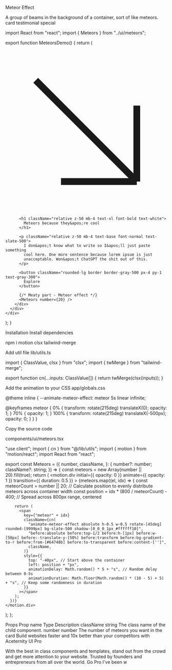 Meteor Effect

A group of beams in the background of a container, sort of like meteors.
card
testimonial
special

import React from "react";
import { Meteors } from "../ui/meteors";
 
export function MeteorsDemo() {
  return (
    <div className="">
      <div className="relative w-full max-w-xl">
        <div className="absolute inset-0 h-full w-full scale-[0.80] transform rounded-full bg-red-500 bg-gradient-to-r from-blue-500 to-teal-500 blur-3xl" />
        <div className="relative flex h-full flex-col items-start justify-end overflow-hidden rounded-2xl border border-gray-800 bg-gray-900 px-4 py-8 shadow-xl">
          <div className="mb-4 flex h-5 w-5 items-center justify-center rounded-full border border-gray-500">
            <svg
              xmlns="http://www.w3.org/2000/svg"
              fill="none"
              viewBox="0 0 24 24"
              strokeWidth="1.5"
              stroke="currentColor"
              className="h-2 w-2 text-gray-300"
            >
              <path
                strokeLinecap="round"
                strokeLinejoin="round"
                d="M4.5 4.5l15 15m0 0V8.25m0 11.25H8.25"
              />
            </svg>
          </div>
 
          <h1 className="relative z-50 mb-4 text-xl font-bold text-white">
            Meteors because they&apos;re cool
          </h1>
 
          <p className="relative z-50 mb-4 text-base font-normal text-slate-500">
            I don&apos;t know what to write so I&apos;ll just paste something
            cool here. One more sentence because lorem ipsum is just
            unacceptable. Won&apos;t ChatGPT the shit out of this.
          </p>
 
          <button className="rounded-lg border border-gray-500 px-4 py-1 text-gray-300">
            Explore
          </button>
 
          {/* Meaty part - Meteor effect */}
          <Meteors number={20} />
        </div>
      </div>
    </div>
  );
}

Installation
Install dependencies

npm i motion clsx tailwind-merge

Add util file
lib/utils.ts

import { ClassValue, clsx } from "clsx";
import { twMerge } from "tailwind-merge";
 
export function cn(...inputs: ClassValue[]) {
  return twMerge(clsx(inputs));
}

Add the animation to your CSS
app/globals.css

@theme inline {
  --animate-meteor-effect: meteor 5s linear infinite;
  
  @keyframes meteor {
    0% {
      transform: rotate(215deg) translateX(0);
      opacity: 1;
    }
    70% {
      opacity: 1;
    }
    100% {
      transform: rotate(215deg) translateX(-500px);
      opacity: 0;
    }
  }
}

Copy the source code

components/ui/meteors.tsx

"use client";
import { cn } from "@/lib/utils";
import { motion } from "motion/react";
import React from "react";
 
export const Meteors = ({
  number,
  className,
}: {
  number?: number;
  className?: string;
}) => {
  const meteors = new Array(number || 20).fill(true);
  return (
    <motion.div
      initial={{ opacity: 0 }}
      animate={{ opacity: 1 }}
      transition={{ duration: 0.5 }}
    >
      {meteors.map((el, idx) => {
        const meteorCount = number || 20;
        // Calculate position to evenly distribute meteors across container width
        const position = idx * (800 / meteorCount) - 400; // Spread across 800px range, centered
 
        return (
          <span
            key={"meteor" + idx}
            className={cn(
              "animate-meteor-effect absolute h-0.5 w-0.5 rotate-[45deg] rounded-[9999px] bg-slate-500 shadow-[0_0_0_1px_#ffffff10]",
              "before:absolute before:top-1/2 before:h-[1px] before:w-[50px] before:-translate-y-[50%] before:transform before:bg-gradient-to-r before:from-[#64748b] before:to-transparent before:content-['']",
              className,
            )}
            style={{
              top: "-40px", // Start above the container
              left: position + "px",
              animationDelay: Math.random() * 5 + "s", // Random delay between 0-5s
              animationDuration: Math.floor(Math.random() * (10 - 5) + 5) + "s", // Keep some randomness in duration
            }}
          ></span>
        );
      })}
    </motion.div>
  );
};

Props
Prop name	Type	Description
className	string	The class name of the child component.
number	number	The number of meteors you want in the card
Build websites faster and 10x better than your competitors with Aceternity UI Pro

With the best in class components and templates, stand out from the crowd and get more attention to your website. Trusted by founders and entrepreneurs from all over the world.
Go Pro
I've been w